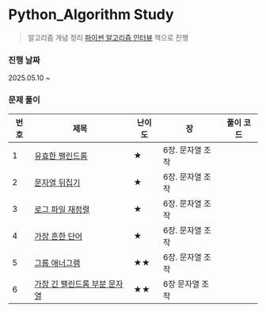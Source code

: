 # Python_Algorithm Study

> 알고리즘 개념 정리 [파이썬 알고리즘 인터뷰](https://product.kyobobook.co.kr/detail/S000001932748) 책으로 진행

### 진행 날짜
2025.05.10 ~

### 문제 풀이
| 번호 | 제목 | 난이도 | 장 | 풀이 코드 |
| --- | --- | ---- | - | --- |
| 1 | [유효한 팰린드롬](https://leetcode.com/problems/valid-palindrome/) | ★ | 6장. 문자열 조작 | |
| 2 | [문자열 뒤집기](https://leetcode.com/problems/reverse-string/) | ★ | 6장. 문자열 조작 | |
| 3 | [로그 파일 재정렬](https://leetcode.com/problems/reorder-data-in-log-files/) | ★ | 6장. 문자열 조작 |  |
| 4 | [가장 흔한 단어](https://leetcode.com/problems/most-common-word/) | ★ | 6장. 문자열 조작 |  |
| 5 | [그룹 애너그램](https://leetcode.com/problems/group-anagrams/) | ★★ | 6장. 문자열 조작 |  |
| 6 | [가장 긴 팰린드롬 부분 문자열](https://leetcode.com/problems/longest-palindromic-substring/) | ★★ |6장 문자열 조작| |

